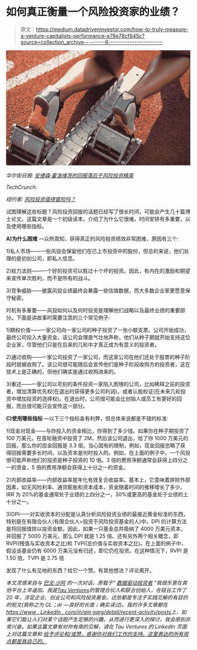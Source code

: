 # 如何真正衡量一个风险投资家的业绩？

> 原文：<https://medium.datadriveninvestor.com/how-to-truly-measure-a-venture-capitalists-performance-e78e78cf645c?source=collection_archive---------6----------------------->

![](img/9c94a4858c4e92d1d74301ff34cfe623.png)

*华尔街日报:* [*安德森·霍洛维茨的回报落后于风险投资精英*](https://www.wsj.com/articles/andreessen-horowitzs-returns-trail-venture-capital-elite-1472722381)

*TechCrunch:*

*纽约客:* [*风险投资值得冒险吗？*](https://www.newyorker.com/magazine/2020/01/27/is-venture-capital-worth-the-risk)

试图理解这些标题？风险投资回报的话题已经写了很长时间，可能会产生几十篇博士论文。这篇文章是一个初级读本，介绍了为什么它很难，时间安排有多重要，以及使用哪些指标。

**A)为什么困难** —众所周知，获得真正的风险投资绩效非常困难，原因有三个:

1)私人市场——一些风投会保留他们在已上市投资中的股份，但总的来说，他们处理的是初创公司，即私人信息。

2)权力法则——一个好的投资可以胜过十个坏的投资。因此，有内在的激励和期望来宣传单次胜利，而不是所有的战斗。

3)竞争威胁——披露风投业绩最终会暴露一些估值数据，而大多数企业家更愿意保守秘密。

时机有多重要——风投如何以及何时投资是理解他们战略以及最终业绩的重要部分。下面是讲故事时需要注意的三个常见例子:

1)期权价值——一家公司向一家公司的种子投资了一张小额支票。公司开始成功，最终公司投入大量资金。该公司会理直气壮地声称，他们从种子期就开始支持这位企业家，尽管他们只是在后来的几轮中才真正成为有意义的投资者。

2)通过收购——一家公司投资了一家公司，而这家公司在他们还处于股票的种子阶段时就被收购了。该公司很可能随后会宣传他们是种子阶段收购方的投资者，这在技术上是正确的，但他们确实是通过收购进来的。

3)重述——一家公司以苛刻的条件投资一家陷入困境的公司，比如稀释之前的投资者，增加清算优先权(在退出时获得更多公司利润)，或者认股权证(在未来几轮投资中增加投资的选择权)。在退出时，公司很可能会比创始人或员工有更好的回报，而且很可能只会宣传这一部分。

**C)使用哪些指标** —以下三个指标各有利弊，但总体来说都是不错的标准:

1)现金对现金——与你投入的资金相比，你得到了多少钱。如果你在种子期投资了 100 万美元，在首轮融资中投资了 2M，然后该公司退出，给了你 1000 万美元的回报，那么你的现金回报是 3.3 倍。当心固有的限制，例如，现金回报忽略了获得回报需要多长时间，以及资本是何时投入的。例如，在上面的例子中，一个风投很可能声称他们的投资是种子投资的 10 倍。3 倍的费用净额通常会获得上四分之一的资金，5 倍的费用净额会获得上十分之一的资金。

2)内部收益率——内部收益率是年化有效复合收益率。基本上，它意味着排除外部因素，如无风险利率、通货膨胀和资本成本，资金随着时间的推移增长了多少。IRR 为 20%的基金通常处于业绩的上四分之一，30%或更高的基金处于业绩的上十分之一。

3)DPI——对实收资本的分配是认真分析风险投资业绩的最接近黄金标准的东西，特别是在有限合伙人(有限合伙人=投资于风险投资基金的人)中。DPI 的计算方法是将回报值除以投资金额。因此，如果一只基金总共吸纳了 4000 万美元资本，并回报了 5000 万美元，那么 DPI 就是 1.25 倍。还有另外两个相关概念，即 RVPI(残值与实收资本之比)和 TVPI(总价值与实收资本之比)。在上面的例子中，假设该基金仍有 6000 万美元没有归还，即它仍在投资。在这种情况下，RVPI 是 1.50 倍，TVPI 是 2.75 倍

发现了什么有见地的东西？给它一个赞。有其他想法？评论离开。

*本文灵感来自与* [*巴文·沙阿*](https://www.linkedin.com/in/bhavinshah2/) *的一次对话，原载于“* [*数据驱动投资者*](https://www.datadriveninvestor.com/2020/05/17/how-to-truly-measure-a-venture-capitalists-performance/) *”我很乐意在其他平台上辛迪加。我是*[*Tau Ventures*](https://www.linkedin.com/pulse/announcing-tau-ventures-amit-garg/)*的管理合伙人和联合创始人，在硅谷工作了 20 年，涉足企业、创业公司和风险投资基金。这些都是专注于实践见解的有目的的短文(我称之为 GL；dr —良好的长度；确实读过)。我的许多文章都在*[*https://www . LinkedIn . com/in/am garg/detail/recent-activity/posts*](https://www.linkedin.com/in/amgarg/detail/recent-activity/posts/)*上，如果它们能让人们对某个话题产生足够的兴趣，从而进行更深入的探讨，我会感到非常兴奋。如果这篇文章有对你有用的见解，请在 Tau Ventures 的 LinkedIn 页面* *上对这篇文章和* [*给予评论和/或赞，感谢你对我们工作的支持。这里表达的所有观点都是我自己的。*](https://www.linkedin.com/company/tauventures)
